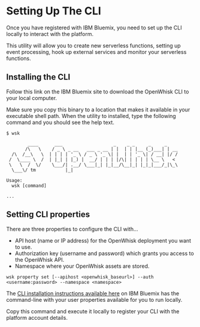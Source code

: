 # Setting Up The CLI

Once you have registered with IBM Bluemix, you need to set up the CLI locally to 
interact with the platform. 

This utility will allow you to create new serverless functions, setting up event
processing, hook up external services and monitor your serverless functions.

## Installing the CLI 

Follow this link on the IBM Bluemix site to download the OpenWhisk CLI to your
local computer. 

Make sure you copy this binary to a location that makes it available in your
executable shell path. When the utility to installed, type the following
command and you should see the help text.

```
$ wsk

        ____      ___                   _    _ _     _     _
       /\   \    / _ \ _ __   ___ _ __ | |  | | |__ (_)___| | __
  /\  /__\   \  | | | | '_ \ / _ \ '_ \| |  | | '_ \| / __| |/ /
 /  \____ \  /  | |_| | |_) |  __/ | | | |/\| | | | | \__ \   <
 \   \  /  \/    \___/| .__/ \___|_| |_|__/\__|_| |_|_|___/_|\_\
  \___\/ tm           |_|

Usage:
  wsk [command]

...
```

## Setting CLI properties

There are three properties to configure the CLI with...

- API host (name or IP address) for the OpenWhisk deployment you want to use.
- Authorization key (username and password) which grants you access to the OpenWhisk API.
- Namespace where your OpenWhisk assets are stored.

```
wsk property set [--apihost <openwhisk_baseurl>] --auth <username:password> --namespace <namespace>
```

The [CLI installation instructions available here](https://new-console.ng.bluemix.net/openwhisk/cli) 
on IBM Bluemix has the command-line with your user properties available for you to run locally.

Copy this command and execute it locally to register your CLI with the platform
account details.
